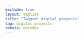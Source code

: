 ```yaml
---
exclude: true
layout: taglist
title: "Tagged: digital projects"
tag: digital projects
robots: noindex
---
```

